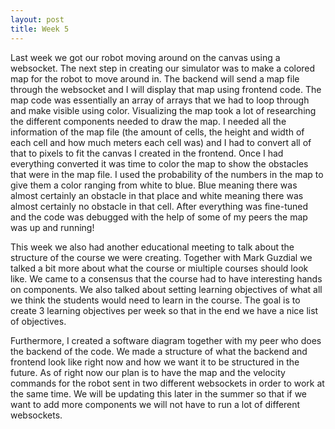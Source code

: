 ```yaml
---
layout: post
title: Week 5
---
```


Last week we got our robot moving around on the canvas using a websocket. The next step in creating our simulator was to make a colored map for the robot to move around in. The backend will send a map file through the websocket and I will display that map using frontend code. The map code was essentially an array of arrays that we had to loop through and make visible using color. Visualizing the map took a lot of researching the different components needed to draw the map. I needed all the information of the map file (the amount of cells, the height and width of each cell and how much meters each cell was) and I had to convert all of that to pixels to fit the canvas I created in the frontend. Once I had everything converted it was time to color the map to show the obstacles that were in the map file. I used the probability of the numbers in the map to give them a color ranging from white to blue. Blue meaning there was almost certainly an obstacle in that place and white meaning there was almost certainly no obstacle in that cell. After everything was fine-tuned and the code was debugged with the help of some of my peers the map was up and running!

This week we also had another educational meeting to talk about the structure of the course we were creating. Together with Mark Guzdial we talked a bit more about what the course or miultiple courses should look like. We came to a consensus that the course had to have interesting hands on components. We also talked about setting learning objectives of what all we think the students would need to learn in the course. The goal is to create 3 learning objectives per week so that in the end we have a nice list of objectives.

Furthermore, I created a software diagram together with my peer who does the backend of the code. We made a structure of what the backend and frontend look like right now and how we want it to be structured in the future. As of right now our plan is to have the map and the velocity commands for the robot sent in two different websockets in order to work at the same time. We will be updating this later in the summer so that if we want to add more components we will not have to run a lot of different websockets.

